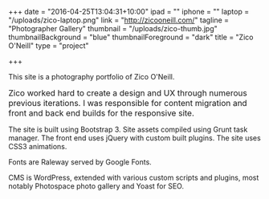 +++
date = "2016-04-25T13:04:31+10:00"
ipad = ""
iphone = ""
laptop = "/uploads/zico-laptop.png"
link = "http://zicooneill.com/"
tagline = "Photographer Gallery"
thumbnail = "/uploads/zico-thumb.jpg"
thumbnailBackground = "blue"
thumbnailForeground = "dark"
title = "Zico O'Neill"
type = "project"

+++


This site is a photography portfolio of Zico O'Neill.

<span style="font-size: 1rem;">Zico worked hard to create a design and UX through numerous previous iterations. I was responsible for content migration and front and back end builds for the responsive site.</span>

The site is built using Bootstrap 3. Site assets compiled using Grunt task manager. The front end uses jQuery with custom built plugins. The site uses CSS3 animations.

Fonts are Raleway served by Google Fonts.

CMS is WordPress, extended with various custom scripts and plugins, most notably Photospace photo gallery and Yoast for SEO.